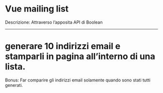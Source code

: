 Vue mailing list
===
Descrizione:
Attraverso l’apposita API di Boolean
***
generare 10 indirizzi email e stamparli in pagina all’interno di una lista.
===
Bonus:
Far comparire gli indirizzi email solamente quando sono stati tutti generati.